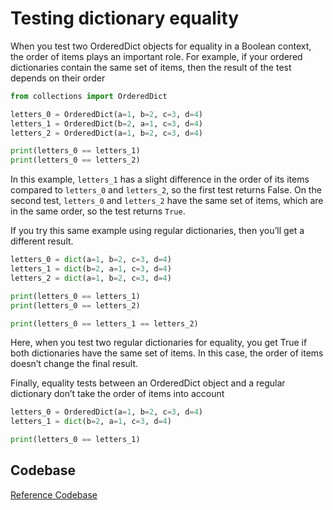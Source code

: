 # Testing dictionary equality

When you test two OrderedDict objects for equality in a Boolean context, the order of items plays an important role. For example, if your ordered dictionaries contain the same set of items, then the result of the test depends on their order

```python
from collections import OrderedDict

letters_0 = OrderedDict(a=1, b=2, c=3, d=4)
letters_1 = OrderedDict(b=2, a=1, c=3, d=4)
letters_2 = OrderedDict(a=1, b=2, c=3, d=4)

print(letters_0 == letters_1)
print(letters_0 == letters_2)
```

In this example, `letters_1` has a slight difference in the order of its items compared to `letters_0` and `letters_2`, so the first test returns False. On the second test, `letters_0` and `letters_2` have the same set of items, which are in the same order, so the test returns `True`.

If you try this same example using regular dictionaries, then you’ll get a different result.

```python
letters_0 = dict(a=1, b=2, c=3, d=4)
letters_1 = dict(b=2, a=1, c=3, d=4)
letters_2 = dict(a=1, b=2, c=3, d=4)

print(letters_0 == letters_1)
print(letters_0 == letters_2)

print(letters_0 == letters_1 == letters_2)
```

Here, when you test two regular dictionaries for equality, you get True if both dictionaries have the same set of items. In this case, the order of items doesn’t change the final result.

Finally, equality tests between an OrderedDict object and a regular dictionary don’t take the order of items into account

```python
letters_0 = OrderedDict(a=1, b=2, c=3, d=4)
letters_1 = dict(b=2, a=1, c=3, d=4)

print(letters_0 == letters_1)
```

## Codebase

[Reference Codebase](../codes/testingdictionaryequality.py)

